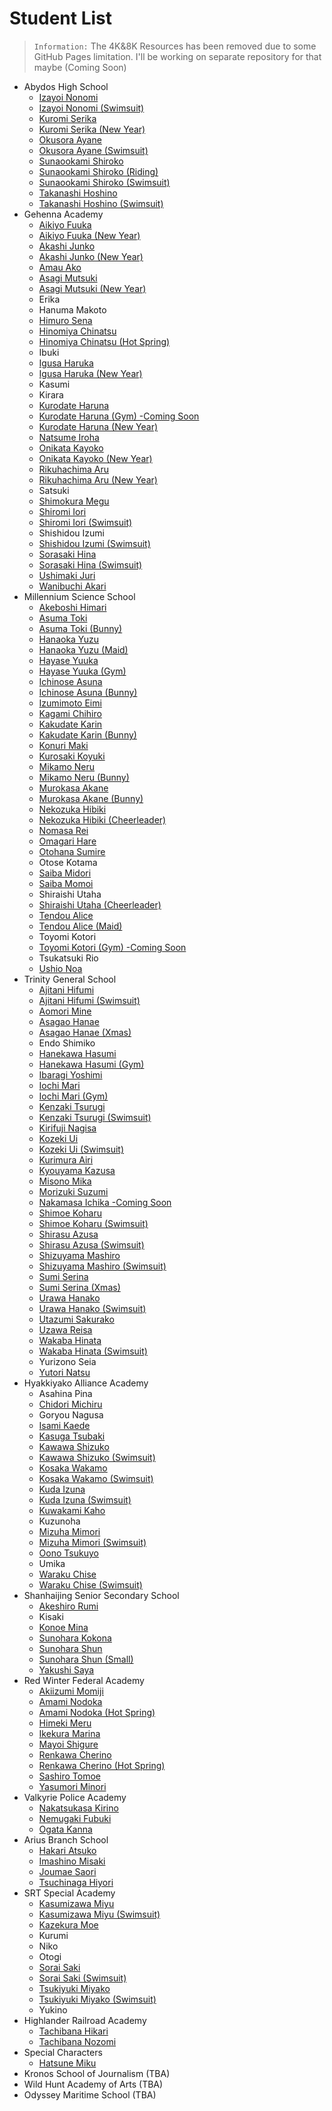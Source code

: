 # Student List
> `Information:` The 4K&8K Resources has been removed due to some GitHub Pages limitation. I'll be working on separate repository for that maybe (Coming Soon)
- Abydos High School
    - <a href="https://syahdafahreza.github.io/wallpaper/bluearchive/recollectionlobby/izayoinonomi_v2/">Izayoi Nonomi</a>
    - <a href="https://syahdafahreza.github.io/wallpaper/bluearchive/recollectionlobby/izayoinonomi_swimsuit_v2/">Izayoi Nonomi (Swimsuit)</a>
    - <a href="https://syahdafahreza.github.io/wallpaper/bluearchive/recollectionlobby/kuromiserika_v2/">Kuromi Serika</a>
    - <a href="https://syahdafahreza.github.io/wallpaper/bluearchive/recollectionlobby/kuromiserika_newyear_v2/">Kuromi Serika (New Year)</a>
    - <a href="https://syahdafahreza.github.io/wallpaper/bluearchive/recollectionlobby/okusoraayane_v2/">Okusora Ayane</a>
    - <a href="https://syahdafahreza.github.io/wallpaper/bluearchive/recollectionlobby/okusoraayane_swimsuit_v2/">Okusora Ayane (Swimsuit)</a>
    - <a href="https://syahdafahreza.github.io/wallpaper/bluearchive/recollectionlobby/sunaookamishiroko_v2/">Sunaookami Shiroko</a>
    - <a href="https://syahdafahreza.github.io/wallpaper/bluearchive/recollectionlobby/sunaookamishiroko_riding_v2/">Sunaookami Shiroko (Riding)</a>
    - <a href="https://syahdafahreza.github.io/wallpaper/bluearchive/recollectionlobby/sunaookamishiroko_swimsuit_v2/">Sunaookami Shiroko (Swimsuit)</a>
    - <a href="https://syahdafahreza.github.io/wallpaper/bluearchive/recollectionlobby/takanashihoshino_v2/">Takanashi Hoshino</a>
    - <a href="https://syahdafahreza.github.io/wallpaper/bluearchive/recollectionlobby/takanashihoshino_swimsuit_v2/">Takanashi Hoshino (Swimsuit)</a>
- Gehenna Academy
    - <a href="https://syahdafahreza.github.io/wallpaper/bluearchive/recollectionlobby/aikiyofuuka_v2/">Aikiyo Fuuka</a>
    - <a href="https://syahdafahreza.github.io/wallpaper/bluearchive/recollectionlobby/aikiyofuuka_newyear_v2/">Aikiyo Fuuka (New Year)</a>
    - <a href="https://syahdafahreza.github.io/wallpaper/bluearchive/recollectionlobby/akashijunko_v2/">Akashi Junko</a>
    - <a href="https://syahdafahreza.github.io/wallpaper/bluearchive/recollectionlobby/akashijunko_newyear_v2/">Akashi Junko (New Year)</a>
    - <a href="https://syahdafahreza.github.io/wallpaper/bluearchive/recollectionlobby/amauako_v2/">Amau Ako</a>
    - <a href="https://syahdafahreza.github.io/wallpaper/bluearchive/recollectionlobby/asagimutsuki_v2/">Asagi Mutsuki</a>
    - <a href="https://syahdafahreza.github.io/wallpaper/bluearchive/recollectionlobby/asagimutsuki_newyear_v2/">Asagi Mutsuki (New Year)</a>
    - <a href="#"></a>Erika
    - <a href="#"></a>Hanuma Makoto
    - <a href="https://syahdafahreza.github.io/wallpaper/bluearchive/recollectionlobby/himurosena_v2/">Himuro Sena</a>
    - <a href="https://syahdafahreza.github.io/wallpaper/bluearchive/recollectionlobby/hinomiyachinatsu_v2/">Hinomiya Chinatsu</a>
    - <a href="https://syahdafahreza.github.io/wallpaper/bluearchive/recollectionlobby/hinomiyachinatsu_hotspring_v2/">Hinomiya Chinatsu (Hot Spring)</a>
    - <a href="#"></a>Ibuki
    - <a href="https://syahdafahreza.github.io/wallpaper/bluearchive/recollectionlobby/igusaharuka_v2/">Igusa Haruka</a>
    - <a href="https://syahdafahreza.github.io/wallpaper/bluearchive/recollectionlobby/igusaharuka_newyear_v2/">Igusa Haruka (New Year)</a>
    - <a href="#"></a>Kasumi
    - <a href="#"></a>Kirara
    - <a href="https://syahdafahreza.github.io/wallpaper/bluearchive/recollectionlobby/kurodateharuna_v2/">Kurodate Haruna</a>
    - <a href="https://syahdafahreza.github.io/wallpaper/bluearchive/recollectionlobby/kurodateharuna_gym_v2/">Kurodate Haruna (Gym) -Coming Soon</a>
    - <a href="https://syahdafahreza.github.io/wallpaper/bluearchive/recollectionlobby/kurodateharuna_newyear_v2/">Kurodate Haruna (New Year)</a>
    - <a href="https://syahdafahreza.github.io/wallpaper/bluearchive/recollectionlobby/natsumeiroha_v2/">Natsume Iroha</a>
    - <a href="https://syahdafahreza.github.io/wallpaper/bluearchive/recollectionlobby/onikatakayoko_v2/">Onikata Kayoko</a>
    - <a href="https://syahdafahreza.github.io/wallpaper/bluearchive/recollectionlobby/onikatakayoko_newyear_v2/">Onikata Kayoko (New Year)</a>
    - <a href="https://syahdafahreza.github.io/wallpaper/bluearchive/recollectionlobby/rikuhachimaaru_v2/">Rikuhachima Aru</a>
    - <a href="https://syahdafahreza.github.io/wallpaper/bluearchive/recollectionlobby/rikuhachimaaru_newyear_v2/">Rikuhachima Aru (New Year)</a>
    - <a href="#"></a>Satsuki
    - <a href="https://syahdafahreza.github.io/wallpaper/bluearchive/recollectionlobby/shimokuramegu_v2/">Shimokura Megu</a>
    - <a href="https://syahdafahreza.github.io/wallpaper/bluearchive/recollectionlobby/shiromiiori_v2/">Shiromi Iori</a>
    - <a href="https://syahdafahreza.github.io/wallpaper/bluearchive/recollectionlobby/shiromiiori_swimsuit_v2/">Shiromi Iori (Swimsuit)</a>
    - <a href="#"></a>Shishidou Izumi
    - <a href="https://syahdafahreza.github.io/wallpaper/bluearchive/recollectionlobby/shishidouizumi_swimsuit_v2/">Shishidou Izumi (Swimsuit)</a>
    - <a href="https://syahdafahreza.github.io/wallpaper/bluearchive/recollectionlobby/sorasakihina_v2/">Sorasaki Hina</a>
    - <a href="https://syahdafahreza.github.io/wallpaper/bluearchive/recollectionlobby/sorasakihina_swimsuit_v2/">Sorasaki Hina (Swimsuit)</a>
    - <a href="https://syahdafahreza.github.io/wallpaper/bluearchive/recollectionlobby/ushimakijuri_v2/">Ushimaki Juri</a>
    - <a href="https://syahdafahreza.github.io/wallpaper/bluearchive/recollectionlobby/wanibuchiakari_v2/">Wanibuchi Akari</a>
- Millennium Science School
    - <a href="https://syahdafahreza.github.io/wallpaper/bluearchive/recollectionlobby/akeboshihimari_v2/">Akeboshi Himari</a>
    - <a href="https://syahdafahreza.github.io/wallpaper/bluearchive/recollectionlobby/asumatoki_v2/">Asuma Toki</a>
    - <a href="https://syahdafahreza.github.io/wallpaper/bluearchive/recollectionlobby/asumatoki_bunny_v2/">Asuma Toki (Bunny)</a>
    - <a href="https://syahdafahreza.github.io/wallpaper/bluearchive/recollectionlobby/hanaokayuzu_v2/">Hanaoka Yuzu</a>
    - <a href="https://syahdafahreza.github.io/wallpaper/bluearchive/recollectionlobby/hanaokayuzu_maid_v2/">Hanaoka Yuzu (Maid)</a>
    - <a href="https://syahdafahreza.github.io/wallpaper/bluearchive/recollectionlobby/hayaseyuuka_v2/">Hayase Yuuka</a>
    - <a href="https://syahdafahreza.github.io/wallpaper/bluearchive/recollectionlobby/hayaseyuuka_gym_v2/">Hayase Yuuka (Gym)</a>
    - <a href="https://syahdafahreza.github.io/wallpaper/bluearchive/recollectionlobby/ichinoseasuna_v2/">Ichinose Asuna</a>
    - <a href="https://syahdafahreza.github.io/wallpaper/bluearchive/recollectionlobby/ichinoseasuna_bunny_v2/">Ichinose Asuna (Bunny)</a>
    - <a href="https://syahdafahreza.github.io/wallpaper/bluearchive/recollectionlobby/izumimotoeimi_v2/">Izumimoto Eimi</a>
    - <a href="https://syahdafahreza.github.io/wallpaper/bluearchive/recollectionlobby/kagamichihiro_v2/">Kagami Chihiro</a>
    - <a href="https://syahdafahreza.github.io/wallpaper/bluearchive/recollectionlobby/kakudatekarin_v2/">Kakudate Karin</a>
    - <a href="https://syahdafahreza.github.io/wallpaper/bluearchive/recollectionlobby/kakudatekarin_bunny_v2/">Kakudate Karin (Bunny)</a>
    - <a href="https://syahdafahreza.github.io/wallpaper/bluearchive/recollectionlobby/konurimaki_v2/">Konuri Maki</a>
    - <a href="https://syahdafahreza.github.io/wallpaper/bluearchive/recollectionlobby/kurosakikoyuki_v2/">Kurosaki Koyuki</a>
    - <a href="https://syahdafahreza.github.io/wallpaper/bluearchive/recollectionlobby/mikamoneru_v2/">Mikamo Neru</a>
    - <a href="https://syahdafahreza.github.io/wallpaper/bluearchive/recollectionlobby/mikamoneru_bunny_v2/">Mikamo Neru (Bunny)</a>
    - <a href="https://syahdafahreza.github.io/wallpaper/bluearchive/recollectionlobby/murokasaakane_v2/">Murokasa Akane</a>
    - <a href="https://syahdafahreza.github.io/wallpaper/bluearchive/recollectionlobby/murokasaakane_bunny_v2/">Murokasa Akane (Bunny)</a>
    - <a href="https://syahdafahreza.github.io/wallpaper/bluearchive/recollectionlobby/nekozukahibiki_v2/">Nekozuka Hibiki</a>
    - <a href="https://syahdafahreza.github.io/wallpaper/bluearchive/recollectionlobby/nekozukahibiki_cheerleader_v2/">Nekozuka Hibiki (Cheerleader)</a>
    - <a href="https://syahdafahreza.github.io/wallpaper/bluearchive/recollectionlobby/nomasa_rei_v2_768/">Nomasa Rei</a>
    - <a href="https://syahdafahreza.github.io/wallpaper/bluearchive/recollectionlobby/omagarihare_v2/">Omagari Hare</a>
    - <a href="https://syahdafahreza.github.io/wallpaper/bluearchive/recollectionlobby/otohanasumire_v2/">Otohana Sumire</a>
    - <a href="#"></a>Otose Kotama
    - <a href="https://syahdafahreza.github.io/wallpaper/bluearchive/recollectionlobby/saibamidori_v2/">Saiba Midori</a>
    - <a href="https://syahdafahreza.github.io/wallpaper/bluearchive/recollectionlobby/saibamomoi_v2/">Saiba Momoi</a>
    - <a href="#"></a>Shiraishi Utaha
    - <a href="https://syahdafahreza.github.io/wallpaper/bluearchive/recollectionlobby/shiraishiutaha_cheerleader_v2/">Shiraishi Utaha (Cheerleader)</a>
    - <a href="https://syahdafahreza.github.io/wallpaper/bluearchive/recollectionlobby/tendoualice_v2/">Tendou Alice</a>
    - <a href="https://syahdafahreza.github.io/wallpaper/bluearchive/recollectionlobby/tendoualice_maid_v2/">Tendou Alice (Maid)</a>
    - <a href="#"></a>Toyomi Kotori
    - <a href="https://syahdafahreza.github.io/wallpaper/bluearchive/recollectionlobby/toyomikotori_v2/">Toyomi Kotori (Gym) -Coming Soon</a>
    - <a href="#"></a>Tsukatsuki Rio
    - <a href="https://syahdafahreza.github.io/wallpaper/bluearchive/recollectionlobby/ushionoa_v2/">Ushio Noa</a>
- Trinity General School
    - <a href="https://syahdafahreza.github.io/wallpaper/bluearchive/recollectionlobby/ajitanihifumi_v2/">Ajitani Hifumi</a>
    - <a href="https://syahdafahreza.github.io/wallpaper/bluearchive/recollectionlobby/ajitanihifumi_swimsuit_v2/">Ajitani Hifumi (Swimsuit)</a>
    - <a href="https://syahdafahreza.github.io/wallpaper/bluearchive/recollectionlobby/aomorimine_v2/">Aomori Mine</a>
    - <a href="https://syahdafahreza.github.io/wallpaper/bluearchive/recollectionlobby/asagaohanae_v2/">Asagao Hanae</a>
    - <a href="https://syahdafahreza.github.io/wallpaper/bluearchive/recollectionlobby/asagaohanae_xmas_v2/">Asagao Hanae (Xmas)</a>
    - <a href="#"></a>Endo Shimiko
    - <a href="https://syahdafahreza.github.io/wallpaper/bluearchive/recollectionlobby/hanekawahasumi_v2/">Hanekawa Hasumi</a>
    - <a href="https://syahdafahreza.github.io/wallpaper/bluearchive/recollectionlobby/hanekawahasumi_gym_v2/">Hanekawa Hasumi (Gym)</a>
    - <a href="https://syahdafahreza.github.io/wallpaper/bluearchive/recollectionlobby/ibaragiyoshimi_v2/">Ibaragi Yoshimi</a>
    - <a href="https://syahdafahreza.github.io/wallpaper/bluearchive/recollectionlobby/iochimari_v2/">Iochi Mari</a>
    - <a href="https://syahdafahreza.github.io/wallpaper/bluearchive/recollectionlobby/iochimari_gym_v2/">Iochi Mari (Gym)</a>
    - <a href="https://syahdafahreza.github.io/wallpaper/bluearchive/recollectionlobby/kenzakitsurugi_v2/">Kenzaki Tsurugi</a>
    - <a href="https://syahdafahreza.github.io/wallpaper/bluearchive/recollectionlobby/kenzakitsurugi_swimsuit_v2/">Kenzaki Tsurugi (Swimsuit)</a>
    - <a href="https://syahdafahreza.github.io/wallpaper/bluearchive/recollectionlobby/kirifujinagisa_v2/">Kirifuji Nagisa</a>
    - <a href="https://syahdafahreza.github.io/wallpaper/bluearchive/recollectionlobby/kozekiui_v2/">Kozeki Ui</a>
    - <a href="https://syahdafahreza.github.io/wallpaper/bluearchive/recollectionlobby/kozekiui_swimsuit_v2/">Kozeki Ui (Swimsuit)</a>
    - <a href="https://syahdafahreza.github.io/wallpaper/bluearchive/recollectionlobby/kurimuraairi_v2/">Kurimura Airi</a>
    - <a href="https://syahdafahreza.github.io/wallpaper/bluearchive/recollectionlobby/kyouyamakazusa_v2/">Kyouyama Kazusa</a>
    - <a href="https://syahdafahreza.github.io/wallpaper/bluearchive/recollectionlobby/misonomika_v2/">Misono Mika</a>
    - <a href="https://syahdafahreza.github.io/wallpaper/bluearchive/recollectionlobby/morizukisuzumi_v2/">Morizuki Suzumi</a>
    - <a href="https://syahdafahreza.github.io/wallpaper/bluearchive/recollectionlobby/nakamasaichika_v2/">Nakamasa Ichika -Coming Soon</a>
    - <a href="https://syahdafahreza.github.io/wallpaper/bluearchive/recollectionlobby/shimoekoharu_v2/">Shimoe Koharu</a>
    - <a href="https://syahdafahreza.github.io/wallpaper/bluearchive/recollectionlobby/shimoekoharu_swimsuit_v2/">Shimoe Koharu (Swimsuit)</a>
    - <a href="https://syahdafahreza.github.io/wallpaper/bluearchive/recollectionlobby/shirasuazusa_v2/">Shirasu Azusa</a>
    - <a href="https://syahdafahreza.github.io/wallpaper/bluearchive/recollectionlobby/shirasuazusa_swimsuit_v2/">Shirasu Azusa (Swimsuit)</a>
    - <a href="https://syahdafahreza.github.io/wallpaper/bluearchive/recollectionlobby/shizuyamamashiro_v2/">Shizuyama Mashiro</a>
    - <a href="https://syahdafahreza.github.io/wallpaper/bluearchive/recollectionlobby/shizuyamamashiro_swimsuit_v2/">Shizuyama Mashiro (Swimsuit)</a>
    - <a href="https://syahdafahreza.github.io/wallpaper/bluearchive/recollectionlobby/sumiserina_v2/">Sumi Serina</a>
    - <a href="https://syahdafahreza.github.io/wallpaper/bluearchive/recollectionlobby/sumiserina_xmas_v2/">Sumi Serina (Xmas)</a>
    - <a href="https://syahdafahreza.github.io/wallpaper/bluearchive/recollectionlobby/urawahanako_v2/">Urawa Hanako</a>
    - <a href="https://syahdafahreza.github.io/wallpaper/bluearchive/recollectionlobby/urawahanako_swimsuit_v2/">Urawa Hanako (Swimsuit)</a>
    - <a href="https://syahdafahreza.github.io/wallpaper/bluearchive/recollectionlobby/utazumisakurako_v2/">Utazumi Sakurako</a>
    - <a href="https://syahdafahreza.github.io/wallpaper/bluearchive/recollectionlobby/uzawareisa_v2">Uzawa Reisa</a>
    - <a href="https://syahdafahreza.github.io/wallpaper/bluearchive/recollectionlobby/wakabahinata_v2/">Wakaba Hinata</a>
    - <a href="https://syahdafahreza.github.io/wallpaper/bluearchive/recollectionlobby/wakabahinata_swimsuit_v2/">Wakaba Hinata (Swimsuit)</a>
    - <a href="#"></a>Yurizono Seia
    - <a href="https://syahdafahreza.github.io/wallpaper/bluearchive/recollectionlobby/yutorinatsu_v2/">Yutori Natsu</a>
- Hyakkiyako Alliance Academy
    - <a href="#"></a>Asahina Pina
    - <a href="https://syahdafahreza.github.io/wallpaper/bluearchive/recollectionlobby/chidorimichiru_v2/">Chidori Michiru</a>
    - <a href="#"></a>Goryou Nagusa
    - <a href="https://syahdafahreza.github.io/wallpaper/bluearchive/recollectionlobby/isamikaede_v2/">Isami Kaede</a>
    - <a href="https://syahdafahreza.github.io/wallpaper/bluearchive/recollectionlobby/kasugatsubaki_v2/">Kasuga Tsubaki</a>
    - <a href="https://syahdafahreza.github.io/wallpaper/bluearchive/recollectionlobby/kawawashizuko_v2/">Kawawa Shizuko</a>
    - <a href="https://syahdafahreza.github.io/wallpaper/bluearchive/recollectionlobby/kawawashizuko_swimsuit_v2/">Kawawa Shizuko (Swimsuit)</a>
    - <a href="https://syahdafahreza.github.io/wallpaper/bluearchive/recollectionlobby/kosakawakamo_v2/">Kosaka Wakamo</a>
    - <a href="https://syahdafahreza.github.io/wallpaper/bluearchive/recollectionlobby/kosakawakamo_swimsuit_v2/">Kosaka Wakamo (Swimsuit)</a>
    - <a href="https://syahdafahreza.github.io/wallpaper/bluearchive/recollectionlobby/kudaizuna_v2/">Kuda Izuna</a>
    - <a href="https://syahdafahreza.github.io/wallpaper/bluearchive/recollectionlobby/kudaizuna_swimsuit_v2/">Kuda Izuna (Swimsuit)</a>
    - <a href="https://syahdafahreza.github.io/wallpaper/bluearchive/recollectionlobby/kuwakamikaho_v2/">Kuwakami Kaho</a>
    - <a href="#"></a>Kuzunoha
    - <a href="https://syahdafahreza.github.io/wallpaper/bluearchive/recollectionlobby/mizuhamimori_v2/">Mizuha Mimori</a>
    - <a href="https://syahdafahreza.github.io/wallpaper/bluearchive/recollectionlobby/mizuhamimori_v2/">Mizuha Mimori (Swimsuit)</a>
    - <a href="https://syahdafahreza.github.io/wallpaper/bluearchive/recollectionlobby/oonotsukuyo_v2/">Oono Tsukuyo</a>
    - <a href="#"></a>Umika
    - <a href="https://syahdafahreza.github.io/wallpaper/bluearchive/recollectionlobby/warakuchise_v2/">Waraku Chise</a>
    - <a href="https://syahdafahreza.github.io/wallpaper/bluearchive/recollectionlobby/warakuchise_swimsuit_v2/">Waraku Chise (Swimsuit)</a>
- Shanhaijing Senior Secondary School
    - <a href="https://syahdafahreza.github.io/wallpaper/bluearchive/recollectionlobby/akeshirorumi_v2/">Akeshiro Rumi</a>
    - <a href="#"></a>Kisaki
    - <a href="https://syahdafahreza.github.io/wallpaper/bluearchive/recollectionlobby/konoemina_v2/">Konoe Mina</a>
    - <a href="https://syahdafahreza.github.io/wallpaper/bluearchive/recollectionlobby/sunoharakokona_v2/">Sunohara Kokona</a>
    - <a href="https://syahdafahreza.github.io/wallpaper/bluearchive/recollectionlobby/sunoharashun_v2/">Sunohara Shun</a>
    - <a href="https://syahdafahreza.github.io/wallpaper/bluearchive/recollectionlobby/sunoharashun_small_v2/">Sunohara Shun (Small)</a>
    - <a href="https://syahdafahreza.github.io/wallpaper/bluearchive/recollectionlobby/yakushisaya_v2/">Yakushi Saya</a>
- Red Winter Federal Academy
    - <a href="https://syahdafahreza.github.io/wallpaper/bluearchive/recollectionlobby/akiizumimomiji_v2/">Akiizumi Momiji</a>
    - <a href="https://syahdafahreza.github.io/wallpaper/bluearchive/recollectionlobby/amaminodoka_v2/">Amami Nodoka</a>
    - <a href="https://syahdafahreza.github.io/wallpaper/bluearchive/recollectionlobby/amaminodoka_hotspring_v2/">Amami Nodoka (Hot Spring)</a>
    - <a href="https://syahdafahreza.github.io/wallpaper/bluearchive/recollectionlobby/himekimeru_v2/">Himeki Meru</a>
    - <a href="https://syahdafahreza.github.io/wallpaper/bluearchive/recollectionlobby/ikekuramarina_v2/">Ikekura Marina</a>
    - <a href="https://syahdafahreza.github.io/wallpaper/bluearchive/recollectionlobby/mayoishigure_v2/">Mayoi Shigure</a>
    - <a href="https://syahdafahreza.github.io/wallpaper/bluearchive/recollectionlobby/renkawacherino_v2/">Renkawa Cherino</a>
    - <a href="https://syahdafahreza.github.io/wallpaper/bluearchive/recollectionlobby/renkawacherino_hotspring_v2/">Renkawa Cherino (Hot Spring)</a>
    - <a href="https://syahdafahreza.github.io/wallpaper/bluearchive/recollectionlobby/sashirotomoe_v2/">Sashiro Tomoe</a>
    - <a href="https://syahdafahreza.github.io/wallpaper/bluearchive/recollectionlobby/yasumoriminori_v2/">Yasumori Minori</a>
- Valkyrie Police Academy
    - <a href="https://syahdafahreza.github.io/wallpaper/bluearchive/recollectionlobby/nakatsukasakirino_v2/">Nakatsukasa Kirino</a>
    - <a href="https://syahdafahreza.github.io/wallpaper/bluearchive/recollectionlobby/nemugakifubuki_v2/">Nemugaki Fubuki</a>
    - <a href="https://syahdafahreza.github.io/wallpaper/bluearchive/recollectionlobby/ogatakanna_v2/">Ogata Kanna</a>
- Arius Branch School
    - <a href="https://syahdafahreza.github.io/wallpaper/bluearchive/recollectionlobby/hakariatsuko_v2/">Hakari Atsuko</a>
    - <a href="https://syahdafahreza.github.io/wallpaper/bluearchive/recollectionlobby/imashinomisaki_v2/">Imashino Misaki</a>
    - <a href="https://syahdafahreza.github.io/wallpaper/bluearchive/recollectionlobby/joumaesaori_v2/">Joumae Saori</a>
    - <a href="https://syahdafahreza.github.io/wallpaper/bluearchive/recollectionlobby/tsuchinagahiyori_v2/">Tsuchinaga Hiyori</a>
- SRT Special Academy
    - <a href="https://syahdafahreza.github.io/wallpaper/bluearchive/recollectionlobby/kasumizawamiyu_v2/">Kasumizawa Miyu</a>
    - <a href="https://syahdafahreza.github.io/wallpaper/bluearchive/recollectionlobby/kasumizawamiyu_swimsuit_v2/">Kasumizawa Miyu (Swimsuit)</a>
    - <a href="https://syahdafahreza.github.io/wallpaper/bluearchive/recollectionlobby/kazekuramoe_v2/">Kazekura Moe</a>
    - <a href="#"></a>Kurumi
    - <a href="#"></a>Niko
    - <a href="#"></a>Otogi
    - <a href="https://syahdafahreza.github.io/wallpaper/bluearchive/recollectionlobby/soraisaki_v2/">Sorai Saki</a>
    - <a href="https://syahdafahreza.github.io/wallpaper/bluearchive/recollectionlobby/soraisaki_swimsuit_v2/">Sorai Saki (Swimsuit)</a>
    - <a href="https://syahdafahreza.github.io/wallpaper/bluearchive/recollectionlobby/tsukiyukimiyako_v2/">Tsukiyuki Miyako</a>
    - <a href="https://syahdafahreza.github.io/wallpaper/bluearchive/recollectionlobby/tsukiyukimiyako_swimsuit_v2/">Tsukiyuki Miyako (Swimsuit)</a>
    - <a href="#"></a>Yukino
- Highlander Railroad Academy
    - <a href="https://syahdafahreza.github.io/wallpaper/bluearchive/recollectionlobby/tachibana_hikari_v2_768/">Tachibana Hikari</a>
    - <a href="https://syahdafahreza.github.io/wallpaper/bluearchive/recollectionlobby/tachibana_nozomi_v2_768">Tachibana Nozomi</a>
- Special Characters
    - <a href="https://syahdafahreza.github.io/wallpaper/bluearchive/recollectionlobby/hatsunemiku_v2/">Hatsune Miku</a>
- Kronos School of Journalism (TBA)
- Wild Hunt Academy of Arts (TBA)
- Odyssey Maritime School (TBA)